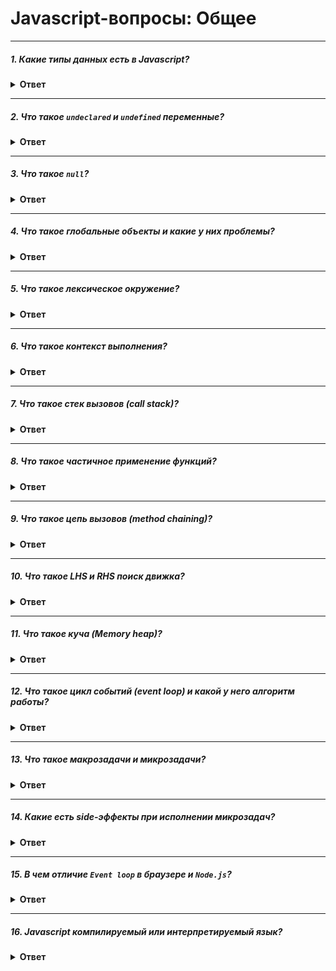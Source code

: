 # Javascript-вопросы: Общее



---



##### 1. Какие типы данных есть в Javascript?
<details><summary><b>Ответ</b></summary>
<p>

Примитивы (это данные, которые не являются объектами и не имеют методов):
* `string`
* `number`
* `boolean`
* `undefined`
* `null`
* `symbol`
* `bigint`

Сложные:
* `object`
* `function`

</p>
</details>



---



##### 2. Что такое `undeclared` и `undefined` переменные?
<details><summary><b>Ответ</b></summary>
<p>

`undeclared` — переменные, которых не существует в программе и не объявлены.

`undefined` — объявленные переменные, которым не присвоено значение.

</p>
</details>



---



##### 3. Что такое `null`?
<details><summary><b>Ответ</b></summary>
<p>

Значение `null` представляет отсутствие какого-либо объектного значения. В контексте логических операций рассматривается как `false`.

</p>
</details>



---



##### 4. Что такое глобальные объекты и какие у них проблемы?
<details><summary><b>Ответ</b></summary>
<p>

Глобальные объекты — переменные и функции, доступные в любом месте программы. В браузере это `window`, в Node.js это `global`.

Проблемы:
* Все глобальные объекты находятся в одном глобальном пространстве имен, из-за чего всегда есть вероятность конфликта имен — когда две различные части приложения определяют глобальные переменные с одинаковым именем, но для разных целей
* При встраивании стороннего кода также есть вероятность конфликта имен

</p>
</details>



---



##### 5. Что такое лексическое окружение?
<details><summary><b>Ответ</b></summary>
<p>

**Лексическое окружение** — это хранилище для данных в памяти и механизм для извлечения этих данных при обращении. 

Лексическое окружение создается каждый раз, когда вызывается функция. Все определения констант, переменных и прочего автоматически записываются в него.

</p>
</details>



---



##### 6. Что такое контекст выполнения?
<details><summary><b>Ответ</b></summary>
<p>

**Контекст выполнения** — это концепция, описывающая окружение, в котором производится выполнение кода на JS.

Существует три типа контекстов:

1. Глобальный контекст выполнения — это базовый, используемый по умолчанию контекст выполнения. Если код находится не внутри функции, значит он принадлежит глобальному контексту.
2. Контекст выполнения функции. Каждый раз, когда вызывается функция, для нее создается новый контекст. Каждая функция имеет собственный контекст выполнения.
3. Контекст выполнения функции `eval`.

</p>
</details>



---



##### 7. Что такое стек вызовов (call stack)?
<details><summary><b>Ответ</b></summary>
<p>

**Стек** __(простыми словами)__ — это простая структура данных, которая работает по принципу «last in — first out», т.е. «последнего положил — его же первого достаешь».

**Стек вызовов (call stack)** — это механизм для интерпретатора для отслеживания текущего местонахождения интерпретатора в скрипте, который вызывает несколько функций типа `functions` — какая из функций выполняется на данный момент, какие функции вызываются изнутри этой (выполняемой) функции, какая будет вызвана следующей и т. д.
* Когда скрипт вызывает функцию, интерпретатор добавляет ее в стек вызовов и потом начинает ее обработку.
* Любые функции, вызванные этой функцией, добавляются в стек вызовов и выполняются, как только происходит их вызов.
* Когда выполнение основной функции завершено, интерпретатор снимает ее со стека вызовов и возобновляет выполнение кода в списке основного кода с той точки, где остановился до этого.
* Если стек занимает больше места, чем ему было присвоено, это приводит к ошибке переполнения стека (`stack overflow` error).

</p>
</details>



---



##### 8. Что такое частичное применение функций?
<details><summary><b>Ответ</b></summary>
<p>

**Частичное применение функций** — предоставление функции с меньшим количеством аргументов, чем она ожидает.

[Частичное применение функций](https://medium.com/devschacht/functional-reactive-ninja-partial-application-of-functions-99fc21d629ff)

</p>
</details>



---



##### 9. Что такое цепь вызовов (method chaining)?
<details><summary><b>Ответ</b></summary>
<p>

**Цепь вызовов** — конструкция, при которой вызов одного метода следует сразу за вызовом другого.

```js
'Hello'.replace(/Hello/g, 'Bye').concat('!')
```

</p>
</details>



---



##### 10. Что такое LHS и RHS поиск движка?
<details><summary><b>Ответ</b></summary>
<p>

**LHS (Left Hand Side)** — левосторонний поиск по отношению к оператору `=`.

**RHS (Right Hand Side)** — правосторонний поиск по отношению к оператору `=`.

В зависимости от того, какую ссылку мы ищем, RHS или LHS, могут быть разные результаты.

Если был RHS поиск и переменная не найдена, то мы получим `ReferenceError`.

Если был RHS поиск, переменная найдена, но мы пытаемся сделать с ней что-то противоестественное (например, использовать не функцию, как функцию), то мы получим `TypeError`.

Если был LHS поиск и переменная не найдена: При `StrictMode` мы получим `ReferenceError`, в ином случае в глобальной области будет создана переменная с указанным именем и передана движку.

```js
console.log(a)      // RHS
a = 2               // LHS

function foo(a) {
  console.log(a)
}

foo(2)
// RHS при вызове foo()
// LHS при присваивании аргументу `a` значение `2`
```

[Вы не знаете JS. Области видимости и замыкания. Часть 1](https://medium.com/@Dimetrio89/вы-не-знаете-js-область-видимости-и-замыкания-часть-1-17f305c79785)

</p>
</details>



---



##### 11. Что такое куча (Memory heap)?
<details><summary><b>Ответ</b></summary>
<p>

**Куча (Memory heap)** — имя для обозначения большой неструктурированной области памяти.

</p>
</details>



---



##### 12. Что такое цикл событий (event loop) и какой у него алгоритм работы?
<details><summary><b>Ответ</b></summary>
<p>

**Цикл событий (event loop)** — это бесконечный цикл, в котором движок Javascript ожидает задачи, исполняет их и снова ожидает появление новых задач.

Алгоритм работы Event loop по стандарту `whatwg`:
1. Выбрать свободную таску из очереди
2. Выполнить её
3. Выполнить микрозадачи
4. Обновить рендеринг (если необходимо)

</p>
</details>



---



##### 13. Что такое макрозадачи и микрозадачи?
<details><summary><b>Ответ</b></summary>
<p>

Макрозадача (или `task`) — задача, которая выполняется за один цикл Event Loop. За один цикл Event Loop выполняется только одна макрозадача.

Существует два типа макрозадач:
- `CPU bound` — циклы, методы прохода массивов, JSON.parse, JSON.stringify, подсчет хэшей
- `I/O bound` — таймаут, xhr/fetch, сеть (бд), файл

Микрозадачи (или `microtasks`) — задачи, которые выполняются сразу после макрозадачи и очистки стека.
- После каждой макрозадачи выполняются сразу все микрозадачи, которые есть в очереди
- Микрозадачи могут порождать новые микрозадачи в процессе, поэтому с этим нужно быть осторожнее, чтобы не заблокировать Event loop

Источники микрозадач:
- `Promise.then`, `await`
- `Mutation observer`
- `Object.observe` (deprecated)
- Специальная функция `queueMicrotask(func)`, которая помещает `func` в очередь микрозадач

[Иван Тулуп: асинхронщина в JS под капотом](https://habr.com/ru/company/oleg-bunin/blog/417461/)

</p>
</details>



---



##### 14. Какие есть side-эффекты при исполнении микрозадач?
<details><summary><b>Ответ</b></summary>
<p>

Так как микрозадачи исполняются в конце очистки стека, то возможны side-эффекты, когда пользовательское поведение будет исполнено иначе, чем прямой вызов функции.

Пример:

```js
const container = document.getElementById('container');
const button = document.getElementById('button')

button.addEventListener('click', () => {
  Promise.resolve()
    .then(() => console.log('RO'))

  console.log('FUS')
})

container.addEventListener('click', () => {
  console.log('DAH')
})
```

У нас есть кнопка `button`, вложенная в div `container`.

При клике на `button` в консоль будет выведено по очереди: `FUS`, `RO`, `DAH`.

Если в конце этого кода добавить строчку:

```js
button.click()
```

То теперь в консоль будет выведено: `FUS`, `DAH`, `RO`.

Разберем причину такого поведения:
1. Выполняется `button.click()`. Мы кладем его в стек
2. Переходим в `handleClick` button-а
3. Выполняем `Promise.resolve`. Он добавляет нам микротаску `then` в очередь. `Promise.resolve` исполняется
4. Далее переходим в `console.log` и выводим `FUS`
5. Мы закончили тело `handleClick` button-а и выходим из него, снимаем его со стека. Но наш синхронный код (click) не закончился, потому что есть другие хендлеры и стек не очищен
6. Переходим в `handleClick` container-а и выводим в `console.log` `DAH`
7. Стек очистился, исполняется микротаска `then` и в `console.log` выводится `RO`

Решение проблемы: использовать `stopPropagation`

Пример взят из:
[Иван Тулуп: асинхронщина в JS под капотом](https://habr.com/ru/company/oleg-bunin/blog/417461)

</p>
</details>



---



##### 15. В чем отличие `Event loop` в браузере и `Node.js`?
<details><summary><b>Ответ</b></summary>
<p>

`Event loop` в `Node.js` четко расписан по фазам:
1. `timers`
2. `pending callback`
3. `idle, prepare`
4. `poll`
5. `check`
6. `close callbacks`

В браузерах `Event loop` устроен по разному, в зависимости от браузера.

</p>
</details>



---



##### 16. Javascript компилируемый или интерпретируемый язык?
<details><summary><b>Ответ</b></summary>
<p>

Javascript интерпретируемый язык.

**Компилируемые языки** — исходный код преобразуется компилятором в машинный код и записывается в файл. Код компилируется до выполнения.

Преимущества:
- Код оптимизирован максимально для той системы, под которую скомпилирован.

Недостатоки:
- При смене системы, если нет исходников — мы теряем программу.

**Интерпретируемые языки** — исходный код исполняется программой-интерпретатором.

Преимущества:
- Легко достичь кросс-платформенности

</p>
</details>

